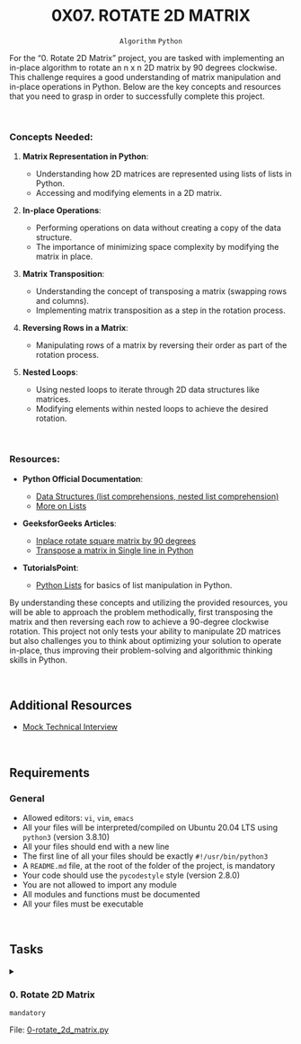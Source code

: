 <h1 align="center"><b>0X07. ROTATE 2D MATRIX</b></h1>
<div align="center"><code>Algorithm</code> <code>Python</code></div>

<!-- <br>
<hr>
<h3><a href=>Notes</a></h3>
<hr> -->


<!--==================================================-->
<p>For the “0. Rotate 2D Matrix” project, you are tasked with implementing an in-place algorithm to rotate an n x n 2D matrix by 90 degrees clockwise. This challenge requires a good understanding of matrix manipulation and in-place operations in Python. Below are the key concepts and resources that you need to grasp in order to successfully complete this project.</p>

<br>
<h3>Concepts Needed:</h3>

<ol>
<li><p><strong>Matrix Representation in Python</strong>:</p>

<ul>
<li>Understanding how 2D matrices are represented using lists of lists in Python.</li>
<li>Accessing and modifying elements in a 2D matrix.</li>
</ul></li>
<li><p><strong>In-place Operations</strong>:</p>

<ul>
<li>Performing operations on data without creating a copy of the data structure.</li>
<li>The importance of minimizing space complexity by modifying the matrix in place.</li>
</ul></li>
<li><p><strong>Matrix Transposition</strong>:</p>

<ul>
<li>Understanding the concept of transposing a matrix (swapping rows and columns).</li>
<li>Implementing matrix transposition as a step in the rotation process.</li>
</ul></li>
<li><p><strong>Reversing Rows in a Matrix</strong>:</p>

<ul>
<li>Manipulating rows of a matrix by reversing their order as part of the rotation process.</li>
</ul></li>
<li><p><strong>Nested Loops</strong>:</p>

<ul>
<li>Using nested loops to iterate through 2D data structures like matrices.</li>
<li>Modifying elements within nested loops to achieve the desired rotation.</li>
</ul></li>
</ol>

<br>
<h3>Resources:</h3>

<ul>
<li><p><strong>Python Official Documentation</strong>:</p>

<ul>
<li><a href="https://intranet.alxswe.com/rltoken/eZc_ELGxUgkuc4kkE_fd7Q" title="Data Structures (list comprehensions, nested list comprehension)" target="_blank">Data Structures (list comprehensions, nested list comprehension)</a></li>
<li><a href="https://intranet.alxswe.com/rltoken/0ORj179giGhGe8jpcxBkXg" title="More on Lists" target="_blank">More on Lists</a></li>
</ul></li>
<li><p><strong>GeeksforGeeks Articles</strong>:</p>

<ul>
<li><a href="https://intranet.alxswe.com/rltoken/9T8w4mtiIIRDtfLSmEmrLA" title="Inplace rotate square matrix by 90 degrees" target="_blank">Inplace rotate square matrix by 90 degrees</a></li>
<li><a href="https://intranet.alxswe.com/rltoken/JdIFvtej2hMW-Wd9ABHMOA" title="Transpose a matrix in Single line in Python" target="_blank">Transpose a matrix in Single line in Python</a></li>
</ul></li>
<li><p><strong>TutorialsPoint</strong>:</p>

<ul>
<li><a href="https://intranet.alxswe.com/rltoken/rFmzUTpaLGqDXjGA6D9eYw" title="Python Lists" target="_blank">Python Lists</a> for basics of list manipulation in Python.</li>
</ul></li>
</ul>

<p>By understanding these concepts and utilizing the provided resources, you will be able to approach the problem methodically, first transposing the matrix and then reversing each row to achieve a 90-degree clockwise rotation. This project not only tests your ability to manipulate 2D matrices but also challenges you to think about optimizing your solution to operate in-place, thus improving their problem-solving and algorithmic thinking skills in Python.</p>


<br>

## Additional Resources
<ul>
<li><a href="https://intranet.alxswe.com/rltoken/4GPWA9C2AJHtpdGxuIHEPA" target="_blank" title="Mock Technical Interview">Mock Technical Interview</a></li>
</ul>


<!--==================================================-->
<br>

## Requirements
<h3>General</h3>

- Allowed editors: <code>vi</code>, <code>vim</code>, <code>emacs</code>
- All your files will be interpreted/compiled on Ubuntu 20.04 LTS using <code>python3</code> (version 3.8.10)
- All your files should end with a new line
- The first line of all your files should be exactly <code>#!/usr/bin/python3</code>
- A <code>README.md</code> file, at the root of the folder of the project, is mandatory
- Your code should use the <code>pycodestyle</code> style (version 2.8.0)
- You are not allowed to import any module
- All modules and functions must be documented
- All your files must be executable

<!--==================================================-->
<br>

## Tasks
<details>
<summary>

### 0. Rotate 2D Matrix
`mandatory`

File: [0-rotate_2d_matrix.py]()
</summary>

<p>Given an <code>n</code> x <code>n</code> 2D matrix, rotate it 90 degrees clockwise.</p>

<ul>
<li>Prototype: <code>def rotate_2d_matrix(matrix):</code></li>
<li>Do not return anything. The matrix must be edited <strong>in-place</strong>.</li>
<li>You can assume the matrix will have 2 dimensions and will not be empty.</li>
</ul>

<pre><code>jessevhedden$ cat main_0.py
#!/usr/bin/python3
"""
Test 0x07 - Rotate 2D Matrix
"""
rotate_2d_matrix = __import__('0-rotate_2d_matrix').rotate_2d_matrix

if __name__ == "__main__":
    matrix = [[1, 2, 3],
              [4, 5, 6],
              [7, 8, 9]]

    rotate_2d_matrix(matrix)
    print(matrix)

jessevhedden$
jessevhedden$ ./main_0.py
[[7, 4, 1],
[8, 5, 2],
[9, 6, 3]]
jessevhedden$
</code></pre>


</details>

